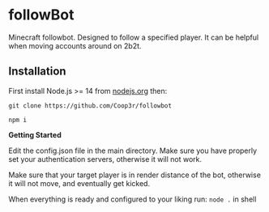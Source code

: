 # followBot
Minecraft followbot. Designed to follow a specified player. It can be helpful when moving accounts around on 2b2t.

## Installation

First install Node.js >= 14 from [nodejs.org](https://nodejs.org/) then:

`git clone https://github.com/Coop3r/followbot`

`npm i`

**Getting Started**

Edit the config.json file in the main directory. Make sure you have properly set your authentication 
servers, otherwise it will not work.

Make sure that your target player is in render distance of the bot, otherwise it will
not move, and eventually get kicked.

When everything is ready and configured to your liking run: `node .` in shell
